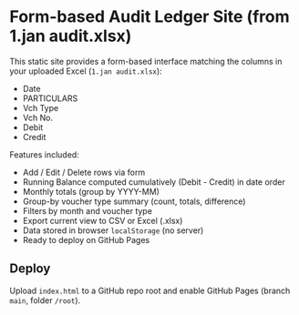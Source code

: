 # Form-based Audit Ledger Site (from 1.jan audit.xlsx)

This static site provides a form-based interface matching the columns in your uploaded Excel (`1.jan audit.xlsx`):
- Date
- PARTICULARS
- Vch Type
- Vch No.
- Debit
- Credit

Features included:
- Add / Edit / Delete rows via form
- Running Balance computed cumulatively (Debit - Credit) in date order
- Monthly totals (group by YYYY-MM)
- Group-by voucher type summary (count, totals, difference)
- Filters by month and voucher type
- Export current view to CSV or Excel (.xlsx)
- Data stored in browser `localStorage` (no server)
- Ready to deploy on GitHub Pages

## Deploy
Upload `index.html` to a GitHub repo root and enable GitHub Pages (branch `main`, folder `/root`).

